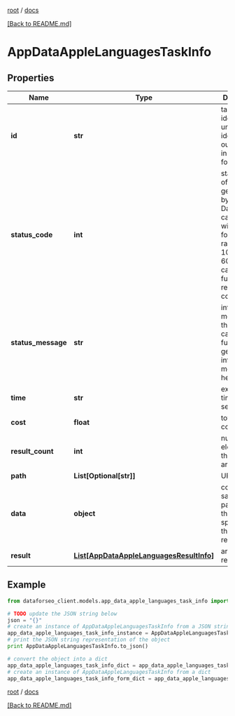 [root](./../ "root") / [docs](./ "docs")

[[Back to README.md]](./../README.md "[Back to README.md]")

# AppDataAppleLanguagesTaskInfo

## Properties

Name | Type | Description | Notes
------------ | ------------- | ------------- | -------------
**id** | **str** | task identifier unique task identifier in our system in the UUID format | [optional]
**status_code** | **int** | status code of the task generated by DataForSEO, can be within the following range: 10000-60000 you can find the full list of the response codes here | [optional]
**status_message** | **str** | informational message of the task you can find the full list of general informational messages here | [optional]
**time** | **str** | execution time, seconds | [optional]
**cost** | **float** | total tasks cost, USD | [optional]
**result_count** | **int** | number of elements in the result array | [optional]
**path** | **List[Optional[str]]** | URL path | [optional]
**data** | **object** | contains the same parameters that you specified in the POST request | [optional]
**result** | [**List[AppDataAppleLanguagesResultInfo]**](AppDataAppleLanguagesResultInfo.md) | array of results | [optional]

## Example

```python
from dataforseo_client.models.app_data_apple_languages_task_info import AppDataAppleLanguagesTaskInfo

# TODO update the JSON string below
json = "{}"
# create an instance of AppDataAppleLanguagesTaskInfo from a JSON string
app_data_apple_languages_task_info_instance = AppDataAppleLanguagesTaskInfo.from_json(json)
# print the JSON string representation of the object
print AppDataAppleLanguagesTaskInfo.to_json()

# convert the object into a dict
app_data_apple_languages_task_info_dict = app_data_apple_languages_task_info_instance.to_dict()
# create an instance of AppDataAppleLanguagesTaskInfo from a dict
app_data_apple_languages_task_info_form_dict = app_data_apple_languages_task_info.from_dict(app_data_apple_languages_task_info_dict)
```

  

[root](./../ "root") / [docs](./ "docs")

[[Back to README.md]](./../README.md "[Back to README.md]")
